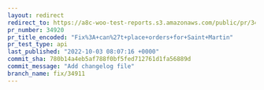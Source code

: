 ```yaml
---
layout: redirect
redirect_to: https://a8c-woo-test-reports.s3.amazonaws.com/public/pr/34920/api/index.html
pr_number: 34920
pr_title_encoded: "Fix%3A+can%27t+place+orders+for+Saint+Martin"
pr_test_type: api
last_published: "2022-10-03 08:07:16 +0000"
commit_sha: 780b14a4eb5af788f0bf5fed712761d1fa56889d
commit_message: "Add changelog file"
branch_name: fix/34911
---
```

